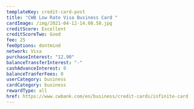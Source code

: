 ```yaml
---
templateKey: credit-card-post
title: "CWB Low Rate Visa Business Card "
cardImage: /img/2021-04-12-14.08.50.jpg
creditScore: Excellent
creditScoreTwo: Good
fee: 25
feeOptions: dontmind
network: Visa
purchaseInterest: "12.90"
balanceTransferInterest: "-"
cashAdvanceInterest: 0
balanceTranferFees: 0
userCategory: business
cardCategory: business
rewardType: all
href: https://www.cwbank.com/en/business/credit-cards/infinite-card
---
```

